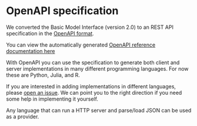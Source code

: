 # OpenAPI specification

We converted the Basic Model Interface (version 2.0) to an REST API specification in the [OpenAPI format](https://github.com/eWaterCycle/remotebmi/blob/main/openapi.yaml).

You can view the automatically generated [OpenAPI reference documentation here](https://redocly.github.io/redoc/?url=https://github.com/eWaterCycle/remotebmi/raw/main/openapi.yaml)

With OpenAPI you can use the specification to generate both client and server implementations in many different programming languages.
For now these are Python, Julia, and R.

If you are interested in adding implementations in different languages, please [open an issue](https://github.com/eWaterCycle/remotebmi/issues/new/choose). We can point you to the right direction if you need some help in implementing it yourself.

Any language that can run a HTTP server and parse/load JSON can be used as a provider.
